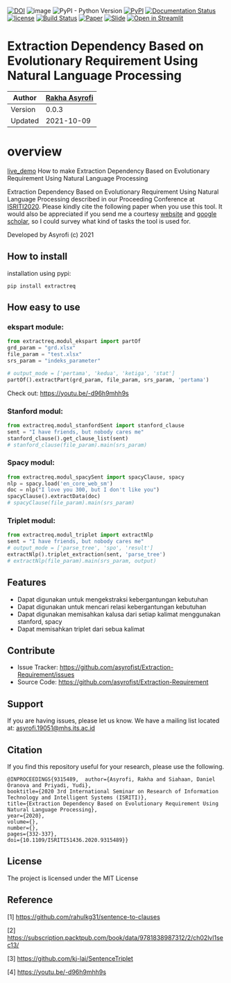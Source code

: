 [![DOI](https://zenodo.org/badge/DOI/10.5281/zenodo.5528399.svg)](https://doi.org/10.5281/zenodo.5528399)
![image](https://visitor-badge.laobi.icu/badge?page_id=asyrofist/Extraction-Requirement) 
![PyPI - Python Version](https://img.shields.io/badge/python-3.7.0-blue.svg)
[![PyPI](https://img.shields.io/pypi/v/extractreq.svg)](https://pypi.org/project/extractreq/)
[![Documentation Status](https://readthedocs.org/projects/extraction-requirement/badge/?version=latest)](https://extraction-requirement.readthedocs.io/en/latest/?badge=latest)
[![license](https://img.shields.io/github/license/mashape/apistatus.svg)](LICENSE)
[![Build Status](https://app.travis-ci.com/asyrofist/Extraction-Requirement.svg?branch=main)](https://app.travis-ci.com/asyrofist/Extraction-Requirement)
[![Paper](http://img.shields.io/badge/Paper-PDF-red.svg)](https://ieeexplore.ieee.org/document/9315489)
[![Slide](http://img.shields.io/badge/Slides-PDF-orange.svg)](https://github.com/asyrofist/Extraction-Requirement/blob/main/docs/ISRITI_2020.pdf)
[![Open in Streamlit](https://static.streamlit.io/badges/streamlit_badge_black_white.svg)](https://extractionreq.herokuapp.com/)

# Extraction Dependency Based on Evolutionary Requirement Using Natural Language Processing

Author  | [Rakha Asyrofi](https://scholar.google.com/citations?user=WN9T5UUAAAAJ&hl=id&oi=ao)
 -------|-----------
Version | 0.0.3
Updated | 2021-10-09

# overview
[live_demo](https://share.streamlit.io/asyrofist/demo_exctractreq/main/main.py) How to make Extraction Dependency Based on Evolutionary Requirement Using Natural Language Processing

Extraction Dependency Based on Evolutionary Requirement Using Natural Language Processing described in our Proceeding Conference at [ISRITI2020](https://ieeexplore.ieee.org/document/9315489). Please kindly cite the following paper when you use this tool. It would also be appreciated if you send me a courtesy [website](https://www.researchgate.net/profile/Rakha_Asyrofi) and [google scholar](https://scholar.google.com/citations?user=WN9T5UUAAAAJ&hl=id&oi=ao), so I could survey what kind of tasks the tool is used for. 

Developed by Asyrofi (c) 2021

## How to install

installation using pypi:

    pip install extractreq

## How easy to use

### ekspart module:

```python
from extractreq.modul_ekspart import partOf
grd_param = "grd.xlsx"
file_param = "test.xlsx"
srs_param = "indeks_parameter"

# output_mode = ['pertama', 'kedua', 'ketiga', 'stat']
partOf().extractPart(grd_param, file_param, srs_param, 'pertama')
```
Check out: https://youtu.be/-d96h9mhh9s

### Stanford modul:
```python
from extractreq.modul_stanfordSent import stanford_clause
sent = "I have friends, but nobody cares me"
stanford_clause().get_clause_list(sent)
# stanford_clause(file_param).main(srs_param)
```

### Spacy modul:
```python
from extractreq.modul_spacySent import spacyClause, spacy
nlp = spacy.load('en_core_web_sm')
doc = nlp("I love you 300, but I don't like you")
spacyClause().extractData(doc)
# spacyClause(file_param).main(srs_param)
```

### Triplet modul:
```python
from extractreq.modul_triplet import extractNlp
sent = "I have friends, but nobody cares me"
# output_mode = ['parse_tree', 'spo', 'result']
extractNlp().triplet_extraction(sent, 'parse_tree')
# extractNlp(file_param).main(srs_param, output)
```


## Features
- Dapat digunakan untuk mengekstraksi kebergantungan kebutuhan
- Dapat digunakan untuk mencari relasi kebergantungan kebutuhan
- Dapat digunakan memisahkan kalusa dari setiap kalimat menggunakan stanford, spacy
- Dapat memisahkan triplet dari sebua kalimat

## Contribute

- Issue Tracker: https://github.com/asyrofist/Extraction-Requirement/issues
- Source Code: https://github.com/asyrofist/Extraction-Requirement

## Support

If you are having issues, please let us know. We have a mailing list located at: asyrofi.19051@mhs.its.ac.id

## Citation

If you find this repository useful for your research, please use the following.

```
@INPROCEEDINGS{9315489,  author={Asyrofi, Rakha and Siahaan, Daniel Oranova and Priyadi, Yudi},  
booktitle={2020 3rd International Seminar on Research of Information Technology and Intelligent Systems (ISRITI)},   
title={Extraction Dependency Based on Evolutionary Requirement Using Natural Language Processing},   
year={2020},  
volume={},  
number={},  
pages={332-337},  
doi={10.1109/ISRITI51436.2020.9315489}}
```

## License

The project is licensed under the MIT License


## Reference

[1] https://github.com/rahulkg31/sentence-to-clauses

[2] https://subscription.packtpub.com/book/data/9781838987312/2/ch02lvl1sec13/

[3] https://github.com/kj-lai/SentenceTriplet

[4] https://youtu.be/-d96h9mhh9s
